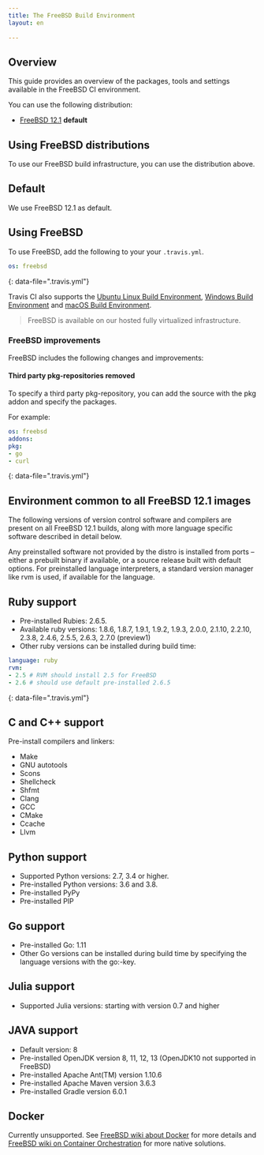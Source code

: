 ```yaml
---
title: The FreeBSD Build Environment
layout: en
 
---
```


## Overview

This guide provides an overview of the packages, tools and settings available in the FreeBSD CI environment.

You can use the following distribution:

* [FreeBSD 12.1](/user/reference/freebsd/) **default**

## Using FreeBSD distributions

To use our FreeBSD build infrastructure, you can use the distribution above.

## Default

We use FreeBSD 12.1 as default.

## Using FreeBSD

To use FreeBSD, add the following to your your `.travis.yml`.

```yaml
os: freebsd
```
{: data-file=".travis.yml"}

Travis CI also supports the [Ubuntu Linux Build Environment](/user/reference/linux/), [Windows Build Environment](/user/reference/windows/) 
and [macOS Build Environment](/user/reference/osx/).

> FreeBSD is available on our hosted fully virtualized infrastructure. 

### FreeBSD improvements

FreeBSD includes the following changes and improvements:

#### Third party pkg-repositories removed

To specify a third party pkg-repository, you can add the source with the pkg addon and specify
the packages. 

For example:

```yaml
os: freebsd
addons:
pkg:
- go
- curl
```
{: data-file=".travis.yml"}

## Environment common to all FreeBSD 12.1 images

The following versions of version control software and compilers are present on all FreeBSD
12.1 builds, along with more language specific software described in detail below.

Any preinstalled software not provided by the distro is installed from ports – either a prebuilt binary
if available, or a source release built with default options. For preinstalled language
interpreters, a standard version manager like rvm is used, if available for the language.

## Ruby support

* Pre-installed Rubies: 2.6.5.
* Available ruby versions: 1.8.6, 1.8.7, 1.9.1, 1.9.2, 1.9.3, 2.0.0, 2.1.10, 2.2.10, 2.3.8, 2.4.6, 2.5.5, 2.6.3, 2.7.0 (preview1)
*  Other ruby versions can be installed during build time:

```yaml
language: ruby
rvm:
- 2.5 # RVM should install 2.5 for FreeBSD
- 2.6 # should use default pre-installed 2.6.5
```
{: data-file=".travis.yml"}

## C and C++ support

Pre-install compilers and linkers:
* Make
* GNU autotools
* Scons
* Shellcheck
* Shfmt
* Clang
* GCC
* CMake
* Ccache
* Llvm

## Python support

* Supported Python versions: 2.7, 3.4 or higher.
* Pre-installed Python versions: 3.6 and 3.8.
* Pre-installed PyPy
* Pre-installed PIP

## Go support

* Pre-installed Go: 1.11
* Other Go versions can be installed during build time by specifying the language versions with the go:-key.


## Julia support

* Supported Julia versions: starting with version 0.7 and higher

## JAVA support

* Default version: 8
* Pre-installed OpenJDK version 8, 11, 12, 13 (OpenJDK10 not supported in FreeBSD)
* Pre-installed Apache Ant(TM) version 1.10.6
* Pre-installed Apache Maven version 3.6.3
* Pre-installed Gradle version 6.0.1

## Docker

Currently unsupported. See [FreeBSD wiki about Docker](https://wiki.freebsd.org/Docker) for more details and [FreeBSD wiki on Container Orchestration](https://wiki.freebsd.org/ContainerOrchestration) for more native solutions.
